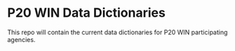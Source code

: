 # P20 WIN Data Dictionaries

This repo will contain the current data dictionaries for P20 WIN participating agencies. 
